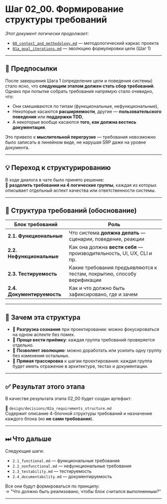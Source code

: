# Шаг 02_00. Формирование структуры требований

_Этот документ логически продолжает:_
- [`00_context_and_methodology.md`](./00_context_and_methodology.md) — методологический каркас проекта
- [`01a_goal_iterations.md`](./01a_goal_iterations.md) — эволюцию формулировки цели (Шаг 1)

---

## 🧭 Предпосылки

После завершения Шага 1 (определение цели и поведения системы) стало ясно, что **следующим этапом должен стать сбор требований**. Однако при попытке собрать требования напрямую стало очевидно, что:

- Они смешиваются по типам (функциональные, нефункциональные),
- Некоторые касаются **расширяемости**, другие — **пользовательского поведения** или **поддержки TDD**,
- А некоторые вообще касаются **того, как должна вестись документация**.

Это привело к **мыслительной перегрузке** — требования невозможно было записать в линейном виде, не нарушая SRP даже на уровне документа.

---

## 💡 Переход к структурированию

В ходе диалога в чате было принято решение:  
🔸 **разделить требования на 4 логические группы**, каждая из которых описывает отдельный аспект качества или ответственности системы.

---

## 🧱 Структура требований (обоснование)

| Блок требований       | Роль                                                                 |
|----------------------|----------------------------------------------------------------------|
| **2.1. Функциональные**     | Что система **должна делать** — сценарии, поведение, реакции        |
| **2.2. Нефункциональные**  | Как она должна **вести себя** — производительность, UI, UX, CLI и пр. |
| **2.3. Тестируемость**     | Какие требования предъявляются к тестам, покрытию, способу верификации |
| **2.4. Документируемость** | Как и что должно быть зафиксировано, где и зачем                      |

---

## 📌 Зачем эта структура

- 🔹 **Разгрузка сознания** при проектировании: можно фокусироваться на одном аспекте без помех.
- 🔹 **Проще вести приёмку**: каждая группа требований проверяется отдельно.
- 🔹 **Позволяет эволюцию**: можно доработать или усилить одну группу без изменения остальных.
- 🔹 **Прямая трассировка** к шагам проектирования: каждая группа будет иметь отражение в архитектуре, тестах и документации.

---

## ✅ Результат этого этапа

В качестве результата этапа 02_00 будет создан артефакт:

📄 `design/decisions/02a_requirements_structure.md`  
Содержит описание 4-блочной структуры требований и назначение каждого блока (но **не сами требования**).

---

## ⏭ Что дальше

Следующие шаги:
- `2.1_functional.md` — функциональные требования
- `2.2_nonfunctional.md` — нефункциональные требования
- `2.3_testability.md` — тестируемость
- `2.4_documentability.md` — документируемость

Все они будут формироваться по принципу:  
→ "Что должно быть реализовано, чтобы блок считался выполненным?"

---
